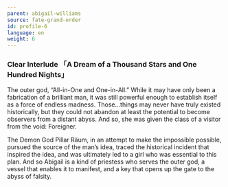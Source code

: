 ```yaml
---
parent: abigail-williams
source: fate-grand-order
id: profile-6
language: en
weight: 6
---
```


### Clear Interlude 「A Dream of a Thousand Stars and One Hundred Nights」

The outer god, “All-in-One and One-in-All.”
While it may have only been a fabrication of a brilliant man, it was still powerful enough to establish itself as a force of endless madness. Those…things may never have truly existed historically, but they could not abandon at least the potential to become observers from a distant abyss. And so, she was given the class of a visitor from the void: Foreigner.

The Demon God Pillar Räum, in an attempt to make the impossible possible, pursued the source of the man’s idea, traced the historical incident that inspired the idea, and was ultimately led to a girl who was essential to this plan.
And so Abigail is a kind of priestess who serves the outer god, a vessel that enables it to manifest, and a key that opens up the gate to the abyss of falsity.
